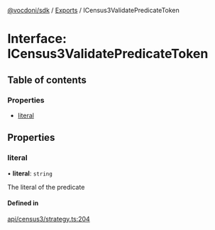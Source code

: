 [@vocdoni/sdk](/sdk) / [Exports](../modules) / ICensus3ValidatePredicateToken

# Interface: ICensus3ValidatePredicateToken

## Table of contents

### Properties

- [literal](ICensus3ValidatePredicateToken#literal)

## Properties

### literal

• **literal**: `string`

The literal of the predicate

#### Defined in

[api/census3/strategy.ts:204](https://github.com/vocdoni/vocdoni-sdk/blob/0a4464c/src/api/census3/strategy.ts#L204)

